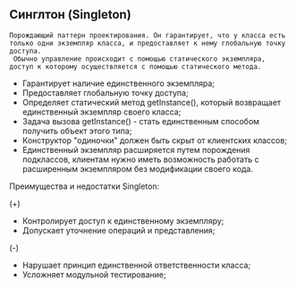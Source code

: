 ## Синглтон (Singleton)

    Порождающий паттерн проектирования. Он гарантирует, что у класса есть только одни экземпляр класса, и предоставляет к нему глобальную точку доступа.
     Обычно управление происходит с помощью статического экземпляра, доступ к которому осуществляется с помощью статического метода.

- Гарантирует наличие единственного экземпляра;
- Предоставляет глобальную точку доступа;
- Определяет статический метод getInstance(), который возвращает единственный экземпляр своего класса;
- Задача вызова getInstance() - стать единственным способом получить объект этого типа;
- Конструктор "одиночки" должен быть скрыт от клиентских классов;
- Единственный экземпляр расширяется путем порождения подклассов, клиентам нужно иметь возможность работать с
расширенным экземпляром без модификации своего кода.

Преимущества и недостатки Singleton:

(+)
* Контролирует доступ к единственному экземпляру;
* Допускает уточнение операций и представления;

(-)
* Нарушает принцип единственной ответственности класса;
* Усложняет модульной тестирование;